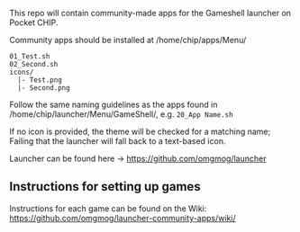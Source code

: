This repo will contain community-made apps for the Gameshell launcher on Pocket CHIP.

Community apps should be installed at /home/chip/apps/Menu/

```
01_Test.sh
02_Second.sh
icons/
  |- Test.png
  |- Second.png
```

Follow the same naming guidelines as the apps found in /home/chip/launcher/Menu/GameShell/, e.g. `20_App Name.sh`

If no icon is provided, the theme will be checked for a matching name; Failing that the launcher will fall back to a text-based icon.

Launcher can be found here -> https://github.com/omgmog/launcher

## Instructions for setting up games

Instructions for each game can be found on the Wiki: https://github.com/omgmog/launcher-community-apps/wiki/
